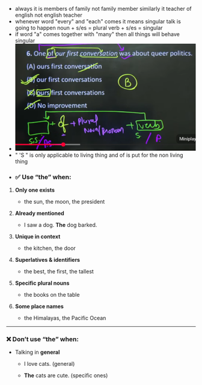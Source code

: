 - always it is members of family not family member similarly it teacher of english not english teacher
- whenever word "every" and "each" comes it means singular talk is going to happen
  noun + s/es = plural
  verb + s/es = singular
- if word "a" comes together with "many" then all things will behave singular
- ![](../../Assets/Pasted%20image%2020250814152217.png)
- " 'S " is only applicable to living thing and of is put for the non living thing
- ### ✅ **Use “the” when:**

1. **Only one exists**
    
    - the sun, the moon, the president
        
2. **Already mentioned**
    
    - I saw a dog. **The** dog barked.
        
3. **Unique in context**
    
    - the kitchen, the door
        
4. **Superlatives & identifiers**
    
    - the best, the first, the tallest
        
5. **Specific plural nouns**
    
    - the books on the table
    
6. **Some place names**
    - the Himalayas, the Pacific Ocean
---

### ❌ **Don’t use “the” when:**

- Talking in **general**
    
    - I love cats. (general)
        
    - **The** cats are cute. (specific ones)